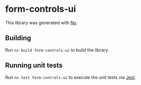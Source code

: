 # form-controls-ui

This library was generated with [Nx](https://nx.dev).

## Building

Run `nx build form-controls-ui` to build the library.

## Running unit tests

Run `nx test form-controls-ui` to execute the unit tests via [Jest](https://jestjs.io).
